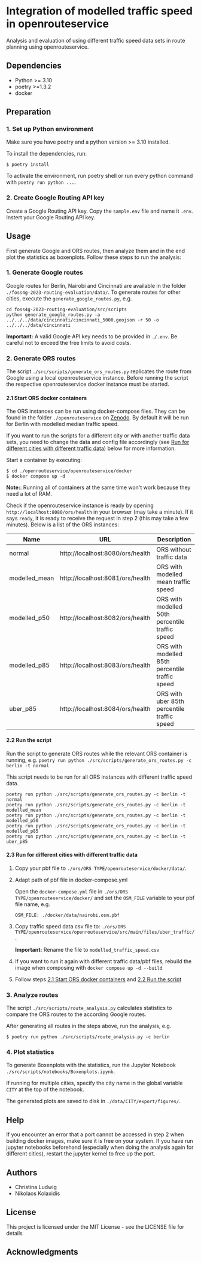 # Integration of modelled traffic speed in openrouteservice

Analysis and evaluation of using different traffic speed data sets in route planning using openrouteservice.

## Dependencies

- Python >= 3.10
- poetry >=1.3.2
- docker

## Preparation

### 1. Set up Python environment

Make sure you have poetry and a python version >= 3.10 installed.

To install the dependencies, run:

```
$ poetry install
```

To activate the environment, run poetry shell or run every python command with `poetry run python ...`.

### 2. Create Google Routing API key

Create a Google Routing API key. Copy the `sample.env` file and name it `.env`. Instert your Google Routing API key.


## Usage

First generate Google and ORS routes, then analyze them and in the end plot the statistics as boxenplots. Follow these steps to run the analysis:

### 1. Generate Google routes

Google routes for Berlin, Nairobi and Cincinnati are available in the folder `./foss4g-2023-routing-evaluation/data/`. To generate routes for other cities, execute the `generate_google_routes.py`, e.g.

```
cd foss4g-2023-routing-evaluation/src/scripts
python generate_google_routes.py -a ../../../data/cincinnati/cincinnati_5000.geojson -r 50 -o ../../../data/cincinnati
```

**Important:** A valid Google API key needs to be provided in `./.env`. Be careful not to exceed the free limits to avoid costs.

### 2. Generate ORS routes

The script `./src/scripts/generate_ors_routes.py` replicates the route from Google using a local openrouteservice instance. Before running the script the respective openrouteservice docker instance must be started.

#### 2.1 Start ORS docker containers

The ORS instances can be run using docker-compose files. They can be found in the folder `./openrouteservice` on [Zenodo](https://zenodo.org/record/7857038#.ZEghcXbP0qw). By default it will be run for Berlin with modelled median traffic speed.

If you want to run the scripts for a different city or with another traffic data sets, you need to change the data and config file accordingly (see [Run for different cities with different traffic data](#23-run-for-different-cities-with-different-traffic-data)) below for more information.

Start a container by executing:

```
$ cd ./openrouteservice/openrouteservice/docker
$ docker compose up -d
```

**Note:**: Running all of containers at the same time won't work because they need a lot of RAM.

Check if the openrouteservice instance is ready by opening `http://localhost:8080/ors/health` in your browser (may take a minute). If it says `ready`, it is ready to receive the request in step 2 (this may take a few minutes). Below is a list of the ORS instances:

| Name         | URL | Description                                     |
|--------------|-----|-------------------------------------------------|
| normal       | http://localhost:8080/ors/health | ORS without traffic data |
| modelled_mean | http://localhost:8081/ors/health | ORS with modelled mean traffic speed |
| modelled_p50 | http://localhost:8082/ors/health | ORS with modelled 50th percentile traffic speed |
| modelled_p85 | http://localhost:8083/ors/health | ORS with modelled 85th percentile traffic speed |
| uber_p85     | http://localhost:8084/ors/health | ORS with uber 85th percentile traffic speed |

#### 2.2 Run the script

Run the script to generate ORS routes while the relevant ORS container is running, e.g. `poetry run python ./src/scripts/generate_ors_routes.py -c berlin -t normal`

This script needs to be run for all ORS instances with different traffic speed data.
```
poetry run python ./src/scripts/generate_ors_routes.py -c berlin -t normal
poetry run python ./src/scripts/generate_ors_routes.py -c berlin -t modelled_mean
poetry run python ./src/scripts/generate_ors_routes.py -c berlin -t modelled_p50
poetry run python ./src/scripts/generate_ors_routes.py -c berlin -t modelled_p85
poetry run python ./src/scripts/generate_ors_routes.py -c berlin -t uber_p85
```

#### 2.3 Run for different cities with different traffic data

1. Copy your pbf file to `./ors/ORS TYPE/openrouteservice/docker/data/`.
2. Adapt path of pbf file in docker-compose.yml

    Open the `docker-compose.yml` file in `./ors/ORS TYPE/openrouteservice/docker/` and set the `OSM_FILE` variable to your pbf file name, e.g.
    ```
    OSM_FILE: ./docker/data/nairobi.osm.pbf
    ```
3. Copy traffic speed data csv file to: `./ors/ORS TYPE/openrouteservice/openrouteservice/src/main/files/uber_traffic/`.

    **Important:** Rename the file to `modelled_traffic_speed.csv`

4. If you want to run it again with different traffic data/pbf files, rebuild the image when composing with `docker compose up -d --build`
5. Follow steps [2.1 Start ORS docker containers](#21-start-ors-docker-containers) and [2.2 Run the script](#22-run-the-script)

### 3. Analyze routes

The script `./src/scripts/route_analysis.py` calculates statistics to compare the ORS routes to the according Google routes.

After generating all routes in the steps above, run the analysis, e.g.
```
$ poetry run python ./src/scripts/route_analysis.py -c berlin
```

### 4. Plot statistics

To generate Boxenplots with the statistics, run the Jupyter Notebook `./src/scripts/notebooks/Boxenplots.ipynb`.

If running for multiple cities, specify the city name in the global variable `CITY` at the top of the notebook.

The generated plots are saved to disk in `./data/CITY/export/figures/`.

## Help

If you encounter an error that a port cannot be accessed in step 2 when building docker images, make sure it is free on your system. If you have run jupyter notebooks beforehand (especially when doing the analysis again for different cities), restart the jupyter kernel to free up the port.

## Authors

- Christina Ludwig
- Nikolaos Kolaxidis

## License

This project is licensed under the MIT License - see the LICENSE file for details

## Acknowledgments
